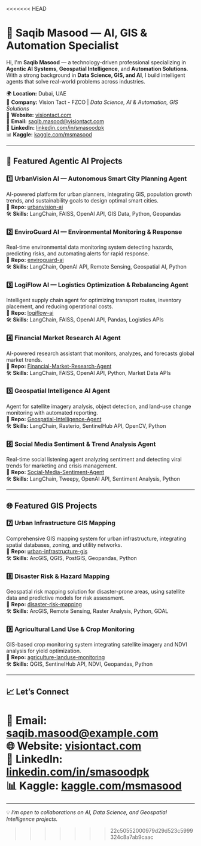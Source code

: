 <<<<<<< HEAD
# 👋 Saqib Masood — AI, GIS & Automation Specialist  

Hi, I'm **Saqib Masood** — a technology-driven professional specializing in **Agentic AI Systems**, **Geospatial Intelligence**, and **Automation Solutions**. With a strong background in **Data Science, GIS, and AI**, I build intelligent agents that solve real-world problems across industries.  

🌍 **Location:** Dubai, UAE  
💼 **Company:** Vision Tact - FZCO | *Data Science, AI & Automation, GIS Solutions*  
🔗 **Website:** [visiontact.com](https://visiontact.com)  
📧 **Email:** saqib.masood@visiontact.com   
💼 **LinkedIn:** [linkedin.com/in/smasoodpk](https://linkedin.com/in/smasoodpk)  
📊 **Kaggle:** [kaggle.com/msmasood](https://kaggle.com/isaqibmasood)  

---

## 🚀 Featured Agentic AI Projects  

### 1️⃣ UrbanVision AI — Autonomous Smart City Planning Agent  
AI-powered platform for urban planners, integrating GIS, population growth trends, and sustainability goals to design optimal smart cities.  
🔗 **Repo:** [urbanvision-ai](https://github.com/msmasood/urbanvision-ai)  
🛠 **Skills:** LangChain, FAISS, OpenAI API, GIS Data, Python, Geopandas  

### 2️⃣ EnviroGuard AI — Environmental Monitoring & Response  
Real-time environmental data monitoring system detecting hazards, predicting risks, and automating alerts for rapid response.  
🔗 **Repo:** [enviroguard-ai](https://github.com/msmasood/enviroguard-ai)  
🛠 **Skills:** LangChain, OpenAI API, Remote Sensing, Geospatial AI, Python  

### 3️⃣ LogiFlow AI — Logistics Optimization & Rebalancing Agent  
Intelligent supply chain agent for optimizing transport routes, inventory placement, and reducing operational costs.  
🔗 **Repo:** [logiflow-ai](https://github.com/msmasood/logiflow-ai)  
🛠 **Skills:** LangChain, FAISS, OpenAI API, Pandas, Logistics APIs  

### 4️⃣ Financial Market Research AI Agent  
AI-powered research assistant that monitors, analyzes, and forecasts global market trends.  
🔗 **Repo:** [Financial-Market-Research-Agent](https://github.com/msmasood/Financial-Market-Research-Agent)  
🛠 **Skills:** LangChain, FAISS, OpenAI API, Python, Market Data APIs  

### 5️⃣ Geospatial Intelligence AI Agent  
Agent for satellite imagery analysis, object detection, and land-use change monitoring with automated reporting.  
🔗 **Repo:** [Geospatial-Intelligence-Agent](https://github.com/msmasood/Geospatial-Intelligence-Agent)  
🛠 **Skills:** LangChain, Rasterio, SentinelHub API, OpenCV, Python  

### 6️⃣ Social Media Sentiment & Trend Analysis Agent  
Real-time social listening agent analyzing sentiment and detecting viral trends for marketing and crisis management.  
🔗 **Repo:** [Social-Media-Sentiment-Agent](https://github.com/msmasood/Social-Media-Sentiment-Agent)  
🛠 **Skills:** LangChain, Tweepy, OpenAI API, Sentiment Analysis, Python  

---

## 🌐 Featured GIS Projects  

### 7️⃣ Urban Infrastructure GIS Mapping  
Comprehensive GIS mapping system for urban infrastructure, integrating spatial databases, zoning, and utility networks.  
🔗 **Repo:** [urban-infrastructure-gis](https://github.com/msmasood/urban-infrastructure-gis)  
🛠 **Skills:** ArcGIS, QGIS, PostGIS, Geopandas, Python  

### 8️⃣ Disaster Risk & Hazard Mapping  
Geospatial risk mapping solution for disaster-prone areas, using satellite data and predictive models for risk assessment.  
🔗 **Repo:** [disaster-risk-mapping](https://github.com/msmasood/disaster-risk-mapping)  
🛠 **Skills:** ArcGIS, Remote Sensing, Raster Analysis, Python, GDAL  

### 9️⃣ Agricultural Land Use & Crop Monitoring  
GIS-based crop monitoring system integrating satellite imagery and NDVI analysis for yield optimization.  
🔗 **Repo:** [agriculture-landuse-monitoring](https://github.com/msmasood/agriculture-landuse-monitoring)  
🛠 **Skills:** QGIS, SentinelHub API, NDVI, Geopandas, Python  

---

## 📈 Let’s Connect  
📩 Email: **saqib.masood@example.com**  
🌐 Website: **[visiontact.com](https://visiontact.com)**  
💼 LinkedIn: **[linkedin.com/in/smasoodpk](https://linkedin.com/in/smasoodpk)**  
📊 Kaggle: **[kaggle.com/msmasood](https://kaggle.com/isaqibmasood)**  
=======

---
💡 *I’m open to collaborations on AI, Data Science, and Geospatial Intelligence projects.*
>>>>>>> 22c50552000979d29d523c5999324c8a7ab9caac
